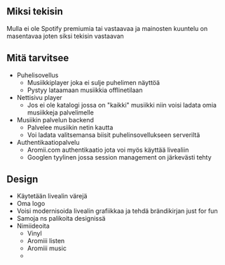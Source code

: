 ## Miksi tekisin
Mulla ei ole Spotify premiumia tai vastaavaa ja mainosten kuuntelu on masentavaa joten siksi tekisin vastaavan

## Mitä tarvitsee
- Puhelisovellus
     - Musiikkiplayer joka ei sulje puhelimen näyttöä
     - Pystyy lataamaan musiikkia offlinetilaan
- Nettisivu player
     - Jos ei ole katalogi jossa on "kaikki" musiikki niin voisi ladata omia musiikkeja palvelimelle
- Musiikin palvelun backend
     - Palvelee musiikin netin kautta
     - Voi ladata valitsemansa biisit puhelinsovellukseen serveriltä
- Authentikaatiopalvelu
     - Aromii.com authentikaatio jota voi myös käyttää livealiin
     - Googlen tyylinen jossa session management on järkevästi tehty

## Design
- Käytetään livealin värejä
- Oma logo
- Voisi modernisoida livealin grafiikkaa ja tehdä brändikirjan just for fun
- Samoja ns palikoita designissä
- Nimiideoita
	- Vinyl
	- Aromiii listen
	- Aromiii music
	- 
